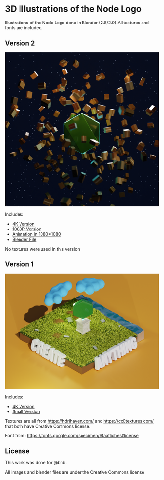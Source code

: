 # 3D Illustrations of the Node Logo

Illustrations of the Node Logo done in Blender (2.8/2.9).All textures and fonts are included.

## Version 2

![3d illustration](./version2/image_sequence_1080_1080/0001.png)

Includes:

- [4K Version](./version2/render_4k.png)
- [1080P Version](./version2/render_1080.png)
- [Animation in 1080\*1080](./version2/node_video.mp4)
- [Blender File](./version2/node.blend)

No textures were used in this version

## Version 1

![3d illustration](./version1/node-final-small.png)

Includes:

- [4K Version](./version1/node-4k.png)
- [Small Version](./version1/node-final-small.png)

Textures are all from https://hdrihaven.com/ and https://cc0textures.com/ that both have Creative Commons license.

Font from: https://fonts.google.com/specimen/Staatliches#license

## License

This work was done for @bnb.

All images and blender files are under the Creative Commons license
